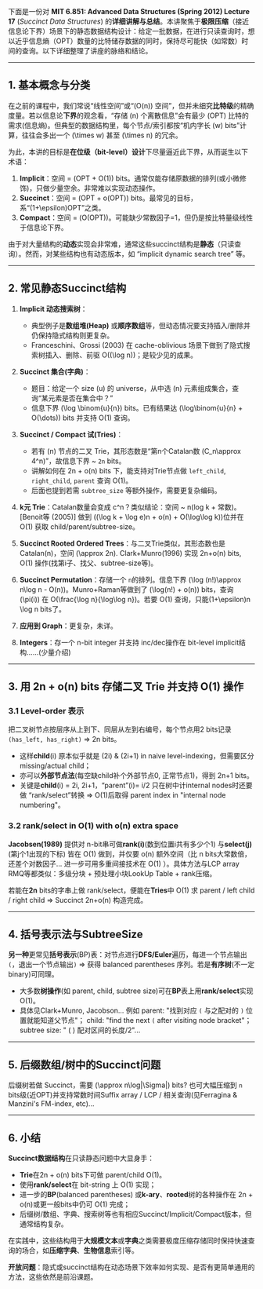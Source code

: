 下面是一份对 **MIT 6.851: Advanced Data Structures (Spring 2012) Lecture 17** (_Succinct Data Structures_) 的**详细讲解与总结**。本讲聚焦于**极限压缩**（接近信息论下界）场景下的静态数据结构设计：给定一批数据，在进行只读查询时，想以近乎信息熵（OPT）数量的比特储存数据的同时，保持尽可能快（如常数）时间的查询。以下详细整理了讲座的脉络和结论。

---

## 1. 基本概念与分类

在之前的课程中，我们常说“线性空间”或“\(O(n)\) 空间”，但并未细究**比特级**的精确度量。若以信息论**下界**的观念看，“存储 \(n\) 个离散信息”会有最少 \(OPT\) 比特的需求(信息熵)。但典型的数据结构里，每个节点/索引都按“机内字长 \(w\) bits”计算，往往会多出一个 \(\times w\) 甚至 \(\times n\) 的冗余。

为此，本讲的目标是**在位级（bit-level）设计**下尽量逼近此下界，从而诞生以下术语：

1. **Implicit**：空间 = \(OPT + O(1)\) bits。通常仅能存储原数据的排列(或小微修饰)，只做少量空余。非常难以实现动态操作。
2. **Succinct**：空间 = \(OPT + o(OPT)\) bits。最常见的目标，系“(1+\epsilon)OPT”之类。
3. **Compact**：空间 = \(O(OPT)\)。可能缺少常数因子=1，但仍是按比特量级线性于信息论下界。

由于对大量结构的**动态**实现会非常难，通常这些succinct结构是**静态**（只读查询）。然而，对某些结构也有动态版本，如 “implicit dynamic search tree” 等。

---

## 2. 常见静态Succinct结构

1. **Implicit 动态搜索树**：

   - 典型例子是**数组堆(Heap)** 或**顺序数组**等，但动态情况要支持插入/删除并仍保持隐式结构则更复杂。
   - Franceschini、Grossi (2003) 在 cache-oblivious 场景下做到了隐式搜索树插入、删除、前驱 O(\(\log n\))；是较少见的成果。

2. **Succinct 集合(字典)**：

   - 题目：给定一个 size \(u\) 的 universe，从中选 \(n\) 元素组成集合，查询“某元素是否在集合中？”
   - 信息下界 \(\log \binom{u}{n}\) bits。已有结果达 \(\log\binom{u}{n} + O(\dots)\) bits 并支持 O(1) 查询。

3. **Succinct / Compact 试(Tries)**：

   - 若有 \(n\) 节点的二叉 Trie，其形态数是“第n个Catalan数 \(C_n\approx 4^n\)”，故信息下界 ~ `2n` bits。
   - 讲解如何在 2n + o(n) bits 下，能支持对Trie节点做 `left_child`, `right_child`, `parent` 查询 O(1)。
   - 后面也提到若需 `subtree_size` 等额外操作，需要更复杂编码。

4. **k元 Trie**：Catalan数量会变成 c^n？类似结论：空间 ~ n(log k + 常数)。[Benoit等 (2005)] 做到 \((\log k + \log e)n + o(n) + O(\log\log k)\)位并在 O(1) 获取 child/parent/subtree-size。

5. **Succinct Rooted Ordered Trees**：与二叉Trie类似，其形态数也是 Catalan(n)，空间 \(\approx 2n\). Clark+Munro(1996) 实现 2n+o(n) bits, O(1) 操作(找第i子、找父、subtree-size等)。

6. **Succinct Permutation**：存储一个 `n`的排列。信息下界 \(\log (n!)\approx n\log n - O(n)\)。Munro+Raman等做到了 \(\log(n!) + o(n)\) bits，查询 \(\pi(i)\) 在 O(\frac{\log n}{\log\log n})。若要 O(1) 查询，只能(1+\epsilon)n \log n bits了。

7. **应用到 Graph**：更复杂，未详。

8. **Integers**：存一个 n-bit integer 并支持 inc/dec操作在 bit-level implicit结构……(少量介绍)

---

## 3. 用 2n + o(n) bits 存储二叉 Trie 并支持 O(1) 操作

### 3.1 Level-order 表示

把二叉树节点按层序从上到下、同层从左到右编号，每个节点用2 bits记录 `(has_left, has_right)` => 2n bits。

- 这样**child**(i) 原本似乎就是 (2i) & (2i+1) in naive level-indexing，但需要区分missing/actual child；
- 亦可以**外部节点法**(每空缺child补个外部节点0, 正常节点1)，得到 2n+1 bits。
- 关键是**child**(i) = 2i, 2i+1，“parent”(i)= i/2 只在树中计internal nodes时还要做 “rank/select”转换 => O(1)后取得 parent index in "internal node numbering"。

### 3.2 rank/select in O(1) with o(n) extra space

**Jacobsen(1989)** 提供对 n-bit串可做**rank(i)**(数到位置i共有多少个1) 与**select(j)**(第j个1出现的下标) 皆在 O(1) 做到，并仅要 o(n) 额外空间（比 n bits大常数倍，还差个对数因子... 进一步可用多重间接技术在 O(1) ）。具体方法与LCP array RMQ等都类似：多级分块 + 预处理小块LookUp Table + rank压缩。

若能在**2n** bits的字串上做 rank/select，便能在**Tries**中 O(1) 求 parent / left child / right child => Succinct 2n+o(n) 构造完成。

---

## 4. 括号表示法与SubtreeSize

**另一种**更常见**括号表示**(BP)表：对节点进行**DFS/Euler**遍历，每进一个节点输出`(`，退出一个节点输出`)` => 获得 balanced parentheses 序列。若是**有序树**(不一定binary)可同理。

- 大多数**树操作**(如 parent, child, subtree size)可在**BP**表上用**rank/select**实现 O(1)。
- 具体见Clark+Munro, Jacobson... 例如 parent: "找到对应 `(` 与之配对的 `)` 位置就能知道父节点"； child: "find the next `(` after visiting node bracket"； subtree size: " ( ) 配对区间的长度/2"...

---

## 5. 后缀数组/树中的Succinct问题

后缀树若做 Succinct，需要 \(\approx n\log|\Sigma|\) bits? 也可大幅压缩到 `n` bits级(近OPT)并支持常数时间Suffix array / LCP / 相关查询(见Ferragina & Manzini's FM-index, etc)...

---

## 6. 小结

**Succinct数据结构**在只读静态问题中大显身手：

- **Trie**在2n + o(n) bits下可做 parent/child O(1)。
- 使用**rank/select**在 bit-string 上 O(1) 实现；
- 进一步的**BP**(balanced parentheses) 或**k-ary**、**rooted**树的各种操作在 2n + o(n)或更一般bits中仍可 O(1) 完成；
- 后缀树/数组、字典、搜索树等也有相应Succinct/Implicit/Compact版本，但通常结构复杂。

在实践中，这些结构用于**大规模文本**或**字典**之类需要极度压缩存储同时保持快速查询的场合，如**压缩字典**、**生物信息**索引等。

**开放问题**：隐式或succinct结构在动态场景下效率如何实现、是否有更简单通用的方法，这些依然是前沿课题。
